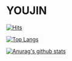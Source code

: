 
# YOUJIN

[![Hits](https://hits.seeyoufarm.com/api/count/incr/badge.svg?url=https%3A%2F%2Fgithub.com%2Fgjbae1212%2Fhit-counter&count_bg=%23D7D7D7&title_bg=%23606060&icon=swift.svg&icon_color=%23FFFFFF&title=SWIFT&edge_flat=false)](https://hits.seeyoufarm.com)

[![Top Langs](https://github-readme-stats.vercel.app/api/top-langs/?username=Y00ujin&layout=compact)](https://github.com/anuraghazra/github-readme-stats)

[![Anurag's github stats](https://github-readme-stats.vercel.app/api?username=Y00ujin&show_icons=true&theme=youjin_themes)](https://github.com/anuraghazra/github-readme-stats)
